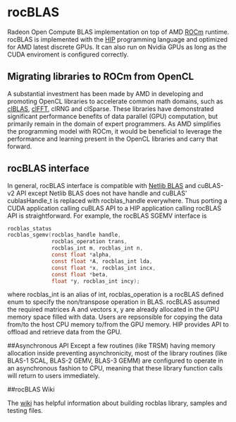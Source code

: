 # rocBLAS
Radeon Open Compute BLAS implementation on top of AMD [ROCm][] runtime. 
rocBLAS is implemented with the [HIP][] programming language and optimized for AMD latest discrete GPUs.
It can also run on Nvidia GPUs as long as the CUDA enviroment is configured correctly.

## Migrating libraries to ROCm from OpenCL
A substantial investment has been made by AMD in developing and promoting OpenCL libraries to accelerate common math domains, such as [clBLAS][], [clFFT][], clRNG and clSparse.  These libraries have demonstrated significant performance benefits of data parallel (GPU) computation, but primarily remain in the domain of expert programmers. As AMD simplifies the programming model with ROCm, it would be beneficial to leverage the performance and learning present in the OpenCL libraries and carry that forward.

## rocBLAS interface
In general, rocBLAS interface is compatible with [Netlib BLAS][] and cuBLAS-v2 API except Netlib BLAS does not have handle and cuBLAS' cublasHandle_t is replaced with rocblas_handle everywhere. Thus porting a CUDA application calling cuBLAS API to a HIP application calling rocBLAS API is straightforward. 
For example, the rocBLAS SGEMV interface is

```c
rocblas_status
rocblas_sgemv(rocblas_handle handle,
              rocblas_operation trans,
              rocblas_int m, rocblas_int n,
              const float *alpha,
              const float *A, rocblas_int lda,
              const float *x, rocblas_int incx,
              const float *beta,
              float *y, rocblas_int incy);

```
where rocblas_int is an alias of int, rocblas_operation is a rocBLAS defined enum to specify the non/transpose operation in BLAS. rocBLAS assumed the required matrices A and vectors x, y are already allocated in the GPU memory space filled with data.
Users are repsonsible for copying the data from/to the host CPU memory to/from the GPU memory. HIP provides API to offload and retrieve data from the GPU.

##Asynchronous API
Except a few routines (like TRSM) having memory allocation inside preventing asynchronicity, most of the library routines (like BLAS-1 SCAL, BLAS-2 GEMV, BLAS-3 GEMM) are configured to operate in an asynchronous fashion to CPU, meaning that these library function calls will return to users immediately. 

##rocBLAS Wiki

The [wiki][] has helpful information about building rocblas library, samples and testing files. 

[wiki]: https://github.com/clMathLibraries/rocBLAS/wiki

[ROCm]: https://radeonopencompute.github.io/

[HIP]: https://github.com/GPUOpen-ProfessionalCompute-Tools/HIP/

[Netlib BLAS]: http://www.netlib.org/blas/

[clBLAS]: https://github.com/clMathLibraries/clBLAS

[clFFT]: https://github.com/clMathLibraries/clFFT

